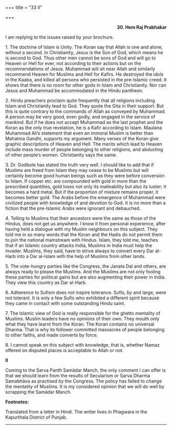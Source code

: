 +++
title = "33  II"

+++
<div align="right">

**30. Hem Raj Prabhakar**

</div>

I am replying to the issues raised by your brochure.

1\. The doctrine of Islam is Unity. The Koran say that Allah is one and
alone, without a second. In Christianity, Jesus is the Son of God, which
means he is second to God. Thus other men cannot be sons of God and will
go to Heaven or Hell for ever, not according to their actions but on the
recommendations of Jesus. Muhammad will sit near Allah and similarly
recommend Heaven for Muslims and Hell for Kafirs. He destroyed the idols
in the Kaaba, and killed all persons who persisted in the pre-Islamic
creed. It shows that there is no room for other gods in Islam and
Christianity. Nor can Jesus and Muhammad be accommodated in the Hindu
pantheon.

2\. Hindu preachers proclaim quite frequently that all religions
including Islam and Christianity lead to God. They quote the Gita in
their support. But this is quite contrary to the commands of Allah as
conveyed by Muhammad. A person may be very good, even godly, and engaged
in the service of mankind. But if he does not accept Muhammad as the
last prophet and the Koran as the only true revelation, he is a Kafir
according to Islam. Maulana Muhammad Ali’s statement that even an
immoral Muslim is better than Mahatma Gandhi, supports my argument. Many
verses of the Koran give graphic descriptions of Heaven and Hell. The
merits which lead to Heaven include mass murder of people belonging to
other religions, and abducting of other people’s women. Christianity
says the same.

3\. Dr. Godbole has stated the truth very well. I should like to add
that if Muslims are freed from Islam they may cease to be Muslims but
will certainly become good human beings such as they were before
conversion to Islam. If copper etc. are compounded with gold in more
than the prescribed quantities, gold loses not only its malleability but
also its luster; it becomes a hard metal. But if the proportion of
mixture remains proper, it becomes better gold. The Arabs before the
emergence of Muhammad were civilized people with knowledge of and
devotion to God. It is no more than a fiction that the pre-Islamic Arabs
were ignorant and debauched.

4\. Telling to Muslims that their ancestors were the same as those of
the Hindus, does not get us anywhere. I know it from personal
experience, after having held a dialogue with my Muslim neighbours on
this subject. They told me in so many words that the Koran and the Hadis
do not permit them to join the national mainstream with Hindus. Islam,
they told me, teaches that if an Islamic country attacks India, Muslims
in India must help the invader. Muslims, they said, have to strive
always to convert every Dar al-Harb into a Dar al-Islam with the help of
Muslims from other lands.

5\. The vote-hungry parties like the Congress, the Janata Dal and
others, are always ready to please the Muslims. And the Muslims are not
only fooling these parties for political gains but are also augmenting
their power in India. They view this country as Dar al-Harb.

6\. Adherence to Sufism does not inspire tolerance. Sufis, by and large,
were not tolerant. It is only a few Sufis who exhibited a different
spirit because they came in contact with some outstanding Hindu saint.

7\. The Islamic view of God is really responsible for the ghetto
mentality of Muslims. Muslim leaders have no opinions of their own. They
mouth only what they have learnt from the Koran. The Koran contains no
universal Dharma. That is why its follower committed massacres of people
belonging to other faiths, and made converts by force.

8\. I cannot speak on this subject with knowledge, that is, whether
Namaz offered on disputed places is acceptable to Allah or not.

**II**

Coming to the Sarva Panth Samãdar Manch, the only comment I can offer is
that we should learn from the results of Secularism or Sarva Dharma
Samabhãva as practised by the Congress. The policy has failed to change
the mentality of Muslims. It is my considered opinion that we will do
well by scrapping the Samãdar Manch.  
 

**Footnotes:**

Translated from a letter in Hindi. The writer lives in Phagwara in the
Kapurthala District of Punjab.  
 

------------------------------------------------------------------------


